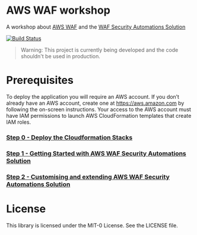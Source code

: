 # AWS WAF workshop

A workshop about [AWS WAF](https://aws.amazon.com/waf/) and the [WAF Security Automations Solution](https://aws.amazon.com/solutions/aws-waf-security-automations/)

[![Build Status](https://travis-ci.org/aws-samples/aws-waf-workshop.svg?branch=master)](https://travis-ci.org/aws-samples/aws-waf-workshop)

> Warning: This project is currently being developed and the code shouldn't be used in production.

# Prerequisites

To deploy the application you will require an AWS account. If you don’t already have an AWS account, create one at <https://aws.amazon.com> by following the on-screen instructions. Your access to the AWS account must have IAM permissions to launch AWS CloudFormation templates that create IAM roles.

### [Step 0 - Deploy the Cloudformation Stacks](docs/step-0.md)
### [Step 1 - Getting Started with AWS WAF Security Automations Solution](docs/step-1.md)
### [Step 2 - Customising and extending AWS WAF Security Automations Solution](docs/step-2.md)

# License

This library is licensed under the MIT-0 License. See the LICENSE file.